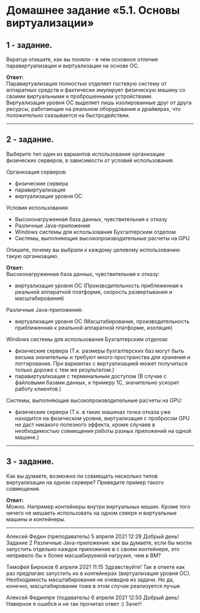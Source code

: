 # Домашнее задание «5.1. Основы виртуализации»

## 1 - задание.    
Вкратце опишите, как вы поняли - в чем основное отличие паравиртуализации и виртуализации на основе ОС.    

**Ответ:**    
Паравиртуализация полностью отделяет гостевую систему от аппаратных средств и фактически эмулирует физическую машину со своими виртуальными и проброшенными устройствами.    
Виртуализация уровня ОС выделяет лишь изолированные друг от друга ресурсы, работающие на реальном оборудования и драйверах, что положительно сказывается на быстродействии.

---

## 2 - задание.    
Выберите тип один из вариантов использования организации физических серверов, 
в зависимости от условий использования.

Организация серверов:
- физические сервера
- паравиртуализация
- виртуализация уровня ОС

Условия использования:

- Высоконагруженная база данных, чувствительная к отказу
- Различные Java-приложения
- Windows системы для использования Бухгалтерским отделом 
- Системы, выполняющие высокопроизводительные расчеты на GPU

Опишите, почему вы выбрали к каждому целевому использованию такую организацию.

**Ответ:**    
Высоконагруженная база данных, чувствительная к отказу:    
- виртуализация уровня ОС  (Производительность приближенная к реальной аппаратной платформе, скорость развертывания и масштабирования)

Различные Java-приложения:    
- виртуализация уровня ОС  (Масштабирование, производительность приближенная к реальной аппаратной платформе, изоляция)

Windows системы для использования Бухгалтерским отделом:     
- физические сервера (Т.к. размеры бухгалтерских баз могут быть весьма значительны и требуют много пространства для хранения и логгирования. При вариантах с виртуализацией может получиться только дороже с тем же результатом.)
- паравиртуализация с терминальным доступом (В случае с файловыми базами данных, к примеру 1С, значительно ускорит работу клиентов.)

Системы, выполняющие высокопроизводительные расчеты на GPU:   
- физические сервера (Т.к. в таких машинах точка отказа уже находится на физическом уровне, виртуализация с пробросом GPU не даст никакого полезного эффекта, кроме случаев в необходимостью совмещения работы разных приложений на одной машине.)

---

## 3 - задание.    
Как вы думаете, возможно ли совмещать несколько типов виртуализации на одном сервере?
Приведите пример такого совмещения.

**Ответ:**    
Можно. Например контейнеры внутри виртуальных машин. Кроме того ничего не мешаеть использовать на одном севере и виртуальные машины и контейнеры.

---

Алексей Федин (преподаватель)
5 апреля 2021 12:28
Добрый день!
Задание 2
Различные Java-приложения: как вы думаете, если бы могли запустить отдельно каждое приложение в с своем контейнере, это непривело бы к более масшабируемой нагрузке, чем в ВМ?

Тимофей Бирюков
6 апреля 2021 11:15
Здравствуйте!
Так в ответе как раз предлагаю запустить их в контейнерах (виртуализация уровня ОС).
Необходимость масштабирования не очевидна из задачи. Но да, конечно, масштабирование тоже в этом случае реализуется лучше.

Алексей Фединпре (подаватель)
6 апреля 2021 12:50
Добрый день!
Наверное я ошибся и не так прочитал ответ :)
Зачет!

